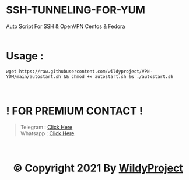 # SSH-TUNNELING-FOR-YUM
Auto Script For SSH &amp; OpenVPN Centos & Fedora
<br>
<br>

# Usage :
<div class="snippet-clipboard-content position-relative" data-snippet-clipboard-copy-content=wget https://raw.githubusercontent.com/wildyproject/VPN-YUM/main/autostart.sh && chmod +x autostart.sh && ./autostart.sh><pre><code>wget https://raw.githubusercontent.com/wildyproject/VPN-YUM/main/autostart.sh && chmod +x autostart.sh && ./autostart.sh</pre></code></div>
<br>

# ! FOR PREMIUM CONTACT !
> Telegram : <a href="https://t.me/wildyproject">Click Here</a><br>
> Whatsapp : <a href="https://wa.me/6285830995000">Click Here</a>
<br>

<center><h1>© Copyright 2021 By <a href="https://t.me/wildyproject">WildyProject</a></h1></center>
